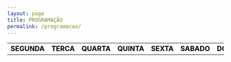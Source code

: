 ```yaml
---
layout: page
title: PROGRAMAÇÃO
permalink: /programacao/
---
```


<table class="days" style="width:100%">
  <tr>
    <td class="segunda" onclick="selectDay('segunda')">SEGUNDA</td>
    <td class="terca" onclick="selectDay('terca')">TERCA</td>
    <td class="quarta" onclick="selectDay('quarta')">QUARTA</td>
    <td class="quinta" onclick="selectDay('quinta')">QUINTA</td>
    <td class="sexta" onclick="selectDay('sexta')">SEXTA</td>
    <td class="sabado" onclick="selectDay('sabado')">SABADO</td>
    <td class="domingo" onclick="selectDay('domingo')">DOMINGO</td>
  </tr>
</table>

<div class="prog">
  <div class="segunda">
  <img src="/imagens/music-nonstop1.png" alt="MUSIC NONSTOP">
  <img src="/imagens/atarde.png" alt="A TARDE">
  <img src="/imagens/dancemusic.png" alt="DANCE MÚSIC">
  <img src="/imagens/musicnostop11.png" alt="MÚSIC NONSTOP">

  </div>
  <div class="terca">
  <img src="/imagens/music-nonstop1.png" alt="MÚSIC NONSTOP">
  <img src="/imagens/atarde.png" alt="A TARDE">
  <img src="/imagens/mixradioshow.png" alt="MIX RADIO SHOW">
  <img src="/imagens/musicnostop11.png" alt="MÚSIC NONSTOP">


  </div>
  <div class="quarta">
<img src="/imagens/music-nonstop1.png" alt="MUSIC NONSTOP">
<img src="/imagens/atarde.png" alt="A TARDE">
<img src="/imagens/musicnonstop22.png" alt="MÚSIC NONSTOP">



  </div>
  <div class="quinta">
<img src="/imagens/music-nonstop1.png" alt="MUSIC NONSTOP">
<img src="/imagens/atarde.png" alt="A TARDE">
<img src="/imagens/musicnonstop22.png" alt="MÚSIC NONSTOP">


  </div>
  <div class="sexta">
  <img src="/imagens/music-nonstop1.png" alt="MUSIC NONSTOP">
  <img src="/imagens/atarde.png" alt="A TARDE">
  <img src="/imagens/groovemix.png" alt="GRROVE MIX">




  </div>
  <div class="sabado">
  <img src="/imagens/.png" alt="">
  <img src="/imagens/.png" alt="">
  <img src="/imagens/.png" alt="">
  </div>
  <div class="domingo">
  <img src="/imagens/.png" alt="">
  <img src="/imagens/.png" alt="">
  <img src="/imagens/.png" alt="">
  </div>
</div>

<!-- nao mexer -->
<script>
  var allDays = document.querySelectorAll('.days tr td');
  var allProg = document.querySelectorAll('.prog div');
  function selectDay(day){
    var selectedDay = document.querySelector('.days tr td.'+day);
    var selectedProg = document.querySelector('.prog div.'+day);
    for (var i = 0; i < allDays.length; i++) {
      allDays[i].classList.remove('selected');
      allProg[i].classList.remove('selected');
    }
    selectedDay.classList.add('selected');
    selectedProg.classList.add('selected');
  }
  var today = new Date().getDay();
  var dayOfTheWeek = today === 0 ? 6 : today-1;
  allProg[dayOfTheWeek].classList.add('selected');
  allDays[dayOfTheWeek].classList.add('selected');
</script>
<style>
  .days tr td{
    border: 0;
    text-align: center;
    font-weight: bold;
    cursor: pointer;
    color: black;
    background-color: none;
  }
  .days tr td.selected{
    color: white;
    background-color: #0092ca;
  }
  .prog div{
    display: none;
  }
  .prog div.selected{
    display: block;
  }
</style>
<!-- nao mexer -->
